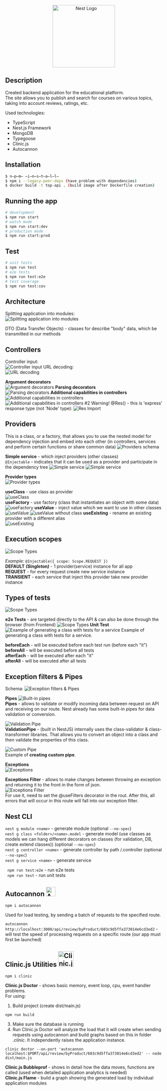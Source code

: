 <p align="center">
  <a href="http://nestjs.com/" target="blank"><img src="https://nestjs.com/img/logo-small.svg" width="200" alt="Nest Logo" /></a>
</p>

## Description

Created backend application for the educational platform.  
The site allows you to publish and search for courses on various topics, taking into account reviews, ratings, etc.

Used technologies:
* TypeScript
* Nest.js Framework
* MongoDB
* Typegoose
* Clinic.js
* Autocannon

## Installation

```bash
$ n̶p̶m̶ ̶i̶n̶s̶t̶a̶l̶l̶
$ npm i --legacy-peer-deps (have problem with dependencies)
$ docker build -t top-api . (build image after Dockerfile creation)
```

## Running the app

```bash
# development
$ npm run start
# watch mode
$ npm run start:dev
# production mode
$ npm run start:prod
```

## Test

```bash
# unit tests
$ npm run test
# e2e tests
$ npm run test:e2e
# test coverage
$ npm run test:cov
```

## Architecture

Splitting application into modules:  
![Splitting application into modules](images/readme/architecture.png)  


DTO (Data Transfer Objects) - classes for describe "body" data, which be transmitted in our methods

## Controllers

Controller input:  
![Controller input](images/readme/controller_input.png)
URL decoding:  
![URL decoding](images/readme/url_decoding.png)

**Argument decorators**  
![Argument decorators](images/readme/argument_decorators.png)
**Parsing decorators**  
![Parsing decorators](images/readme/parsing_decorators.png)
**Additional capabilities in controllers**  
![Additional capabilities in controllers](images/readme/additional_capabilities.png)
![Additional capabilities in controllers #2](images/readme/additional_capabilities2.png)
Warning! @Res() - this is 'express' response type (not 'Node' type):
![Res Import](images/readme/res.png)

## Providers

This is a class, or a factory, that allows you to use the nested model for dependency injection and embed into each other (in controllers, services and perform certain functions or share common data)
![Providers schema](images/readme/providers_schema.png)

**Simple service** - which inject providers (other classes)  
`@Injectable` - indicates that it can be used as a provider and participate in the dependency tree
![Simple service](images/readme/simple_service.png)
![Simple service](images/readme/simple_use_case.png)  
  
**Provider types**  
![Provider types](images/readme/provider_types.png)  
  
**useClass** - use class as provider  
![useClass](images/readme/useClass.png)  
**useFactory** - use factory (class that instantiates an object with some data)  
![useFactory](images/readme/useFactory.png)
**useValue** - inject value which we want to use in other classes  
![useValue](images/readme/useValue.png)
![useValue without class](images/readme/useValueWithoutClass.png)
**useExisting** - rename an existing provider with a different alias  
![useExisting](images/readme/useExisting.png)

## Execution scopes
![Scope Types](images/readme/scopeTypes.png)

_Example:_ `@Injectable({ scope: Scope.REQUEST })`  
**DEFAULT** **_(Singleton)_** - 1 provider(service) instance for all app  
**REQUEST** - for every request create new service instance  
**TRANSIENT** - each service that inject this provider take new provider instance

## Types of tests

![Scope Types](images/readme/testsTypes.png)

**e2e Tests** - are targeted directly to the API & can also be done through the browser (from Frontend)
![Scope Types](images/readme/e2eTools.png)
**Unit Test**
![Example of generating a class with tests for a service](images/readme/genClassForTestingService.png)
Example of generating a class with tests for a service.

**beforeEach** - will be executed before each test run (before each "it")  
**beforeAll** - will be executed before all tests   
**afterEach** - will be executed after each "it"  
**afterAll** - will be executed after all tests  

## Exception filters & Pipes
Schema:
![Exception filters & Pipes](images/readme/exceptionsPipes.png)

**Pipes**
![Built-in pipes](images/readme/built-inPipes.png)  
**Pipes** - allows to validate or modify incoming data between request on API and receiving on our route. Nest already has some built-in pipes for data validation or conversion.  

![Validation Pipe](images/readme/validationPipe.png)  
**ValidationPipe** - (built in NestJS) internally uses the class-validator & class-transformer libraries. That allows you to convert an object into a class and then validate the properties of this class.  

![Custom Pipe](images/readme/customPipe.png)  
Example of **creating custom pipe**.  

**Exceptions**  
![Exceptions](images/readme/exceptions.png)  

**Exceptions Filter** - allows to make changes between throwing an exception and returning it to the front in the form of json.  
![Exceptions Filter](images/readme/exceptionsFilter.png)  
For use it, need to set the @useFilters decorator in the rout. After this, all errors that will occur in this route will fall into our exception filter.  

## Nest CLI

`nest g module <name>` - generate module (optional `--no-spec`)  
`nest g class <folder>/<name>.model` - generate model (use classes as models we can hang different decorators on classes (for validation, DB, create extend classes)) (optional `--no-spec`)  
`nest g controller <name>` - generate controller by path <name>/<name>.controller (optional `--no-spec`)  
`nest g service <name>` - generate service 

` npm run test:e2e` - run e2e tests  
` npm run test` - run unit tests  

## Autocannon <a href="https://www.npmjs.com/package/autocannon?ref=hackernoon.com" target="blank"><img src="https://react-etc.net/files/2017-12/autocannon-logo.png" width="30" alt="Autocannon Logo" /></a>  

`npm i autocannon`  

Used for load testing, by sending a batch of requests to the specified route.

`autocannon http://localhost:3000/api/review/byProduct/603c9d5ffa373014e6cd3ed2` - will test the speed of processing requests on a specific route (our app must first be launched)  


## Clinic.js Utilities <a href="https://clinicjs.org/" target="blank"><img src="https://clinicjs.org/assets/images/clinic-social-media-image.png" width="50" alt="Clinic.js Logo" /></a>

`npm i clinic`  

**Clinic.js Doctor** - shows basic memory, event loop, cpu, event handler problems.  
For using:
1. Build project (create dist/main.js)  

`npm run build`  

3. Make sure the database is running  
4. Run Clinic.js Doctor will analyze the load that it will create when sending requests using autocannon and build graphs based on this in folder _.clinic_. It independently raises the application instance.  

`clinic doctor --on-port 'autocannon localhost:$PORT/api/review/byProduct/603c9d5ffa373014e6cd3ed2' -- node dist/main.js`

**Clinic.js Bubbleprof** - shows in detail how the data moves, functions are called (used when detailed application analytics is needed)  
**Clinic.js Flame** - build a graph showing the generated load by individual application modules  
